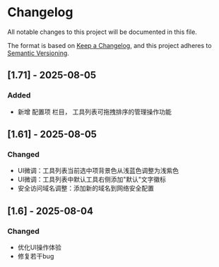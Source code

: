 # Changelog

All notable changes to this project will be documented in this file.

The format is based on [Keep a Changelog](https://keepachangelog.com/en/1.0.0/),
and this project adheres to [Semantic Versioning](https://semver.org/spec/v2.0.0.html).

## [1.71] - 2025-08-05

### Added
- 新增 配置项 栏目， 工具列表可拖拽排序的管理操作功能

## [1.61] - 2025-08-05

### Changed
- UI微调：工具列表当前选中项背景色从浅蓝色调整为浅紫色
- UI微调：工具列表中默认工具右侧添加"默认"文字徽标
- 安全访问域名调整：添加新的域名到网络安全配置

## [1.6] - 2025-08-04

### Changed
- 优化UI操作体验
- 修复若干bug
